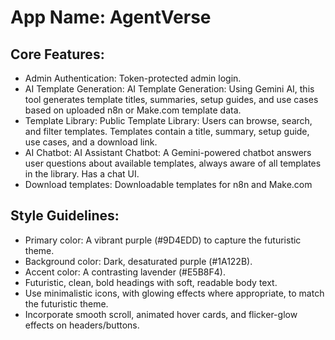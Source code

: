 # **App Name**: AgentVerse

## Core Features:

- Admin Authentication: Token-protected admin login.
- AI Template Generation: AI Template Generation: Using Gemini AI, this tool generates template titles, summaries, setup guides, and use cases based on uploaded n8n or Make.com template data.
- Template Library: Public Template Library: Users can browse, search, and filter templates. Templates contain a title, summary, setup guide, use cases, and a download link.
- AI Chatbot: AI Assistant Chatbot: A Gemini-powered chatbot answers user questions about available templates, always aware of all templates in the library. Has a chat UI.
- Download templates: Downloadable templates for n8n and Make.com

## Style Guidelines:

- Primary color: A vibrant purple (#9D4EDD) to capture the futuristic theme.
- Background color: Dark, desaturated purple (#1A122B).
- Accent color: A contrasting lavender (#E5B8F4).
- Futuristic, clean, bold headings with soft, readable body text.
- Use minimalistic icons, with glowing effects where appropriate, to match the futuristic theme.
- Incorporate smooth scroll, animated hover cards, and flicker-glow effects on headers/buttons.